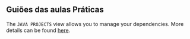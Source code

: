## Guiões das aulas Práticas
The `JAVA PROJECTS` view allows you to manage your dependencies. More details can be found [here](https://github.com/microsoft/vscode-java-dependency#manage-dependencies).

